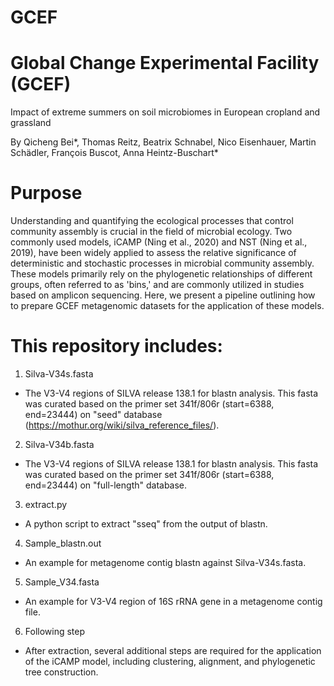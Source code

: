 # GCEF
# Global Change Experimental Facility (GCEF)

Impact of extreme summers on soil microbiomes in European cropland and grassland

By Qicheng Bei*, Thomas Reitz, Beatrix Schnabel, Nico Eisenhauer, Martin Schädler, François Buscot, Anna Heintz-Buschart*

# Purpose
Understanding and quantifying the ecological processes that control community assembly is crucial in the field of microbial ecology. Two commonly used models, iCAMP (Ning et al., 2020) and NST (Ning et al., 2019), have been widely applied to assess the relative significance of deterministic and stochastic processes in microbial community assembly. These models primarily rely on the phylogenetic relationships of different groups, often referred to as 'bins,' and are commonly utilized in studies based on amplicon sequencing. Here, we present a pipeline outlining how to prepare GCEF metagenomic datasets for the application of these models.

# This repository includes:
1. Silva-V34s.fasta
* The V3-V4 regions of SILVA release 138.1 for blastn analysis. This fasta was curated based on the primer set 341f/806r (start=6388, end=23444) on "seed" database (https://mothur.org/wiki/silva_reference_files/).
2. Silva-V34b.fasta
* The V3-V4 regions of SILVA release 138.1 for blastn analysis. This fasta was curated based on the primer set 341f/806r (start=6388, end=23444) on "full-length" database.
3. extract.py
* A python script to extract "sseq" from the output of blastn.
4. Sample_blastn.out
* An example for metagenome contig blastn against Silva-V34s.fasta.
5. Sample_V34.fasta
* An example for V3-V4 region of 16S rRNA gene in a metagenome contig file.
6. Following step
* After extraction, several additional steps are required for the application of the iCAMP model, including clustering, alignment, and phylogenetic tree construction.
